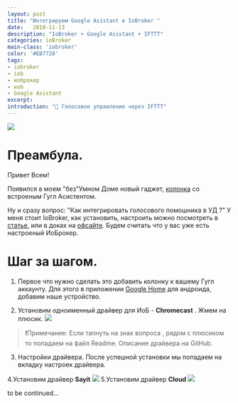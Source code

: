 ```yaml
---
layout: post
title: "Интегрируем Google Asistant в IoBroker "
date:   2018-11-13
description: "IoBroker + Google Asistant + IFTTT"
categories: ioBroker
main-class: 'iobroker'
color: '#EB7728'
tags:
- iobroker
- iob
- иоброкер
- иоб
- Google Asistant 
excerpt:
introduction: "🎤 Голосовое управление через IFTTT"
---
```

![][4]
# Преамбула.
Привет Всем!

Появился в моем "без"Умном Доме новый гаджет, [колонка][8] со встроеным Гугл Асистентом.

Ну и сразу вопрос: "Как интегрировать голосового помошника в УД ?"
У меня стоит IoBroker, как установить, настроить можно посмотреть в [статье][1], или в доках на [офсайте][2].
Будем считать что у вас уже есть настроеный ИоБрокер.

# Шаг за шагом.

1. Первое что нужно сделать это добавить колонку к вашему Гугл аккаунту.
   Для этого в приложении [Google Home][3] для андроида, добавим наше устройство.
   
2. Установим одноименный драйвер для ИоБ - **Chromecast** .
Жмем на плюсик.
 ![][5]
 > ❗️Примечание: Если тапнуть на знак вопроса , рядом с плюсиком то попадаем на файл Readme. Описание драйвера на GitHub.
 
3. Настройки драйвера.
После успешной установки мы попадаем на вкладку настроек драйвера.

4.Установим драйвер **Sayit**
 ![][6]
5.Установим драйвер **Cloud**
 ![][7]


to be continued...

[1]: https://sprut.ai/client/article/274
[2]: http://www.iobroker.net/docu/?page_id=2630&lang=ru
[3]: https://play.google.com/store/apps/details?id=com.google.android.apps.chromecast.app
[4]: /assets/image/salam/zolo.png
[5]: /assets/image/salam/cast.png
[6]: /assets/image/salam/sayit.png
[7]: /assets/image/salam/cloud.png
[8]: https://zoloaudio.com/pages/mojo
[3]: /assets/image/salam/zolo.png
